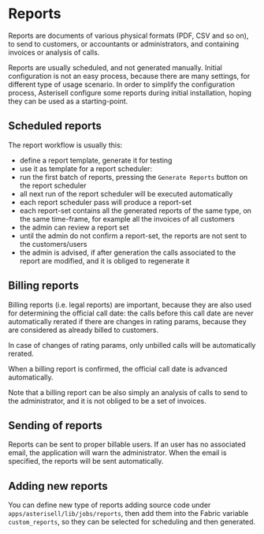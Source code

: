 # Reports

Reports are documents of various physical formats (PDF, CSV and so on), to send to customers, or accountants or administrators, and containing invoices or analysis of calls.

Reports are usually scheduled, and not generated manually. Initial configuration is not an easy process, because there are many settings, for different type of usage scenario. In order to simplify the configuration process, Asterisell configure some reports during initial installation, hoping they can be used as a starting-point.

## Scheduled reports

The report workflow is usually this:

  - define a report template, generate it for testing
  - use it as template for a report scheduler:
  - run the first batch of reports, pressing the `Generate Reports` button on the report scheduler
  - all next run of the report scheduler will be executed automatically
  - each report scheduler pass will produce a report-set
  - each report-set contains all the generated reports of the same type, on the same time-frame, for example all the invoices of all customers
  - the admin can review a report set
  - until the admin do not confirm a report-set, the reports are not sent to the customers/users
  - the admin is advised, if after generation the calls associated to the report are modified, and it is obliged to regenerate it

## Billing reports

Billing reports (i.e. legal reports) are important, because they are also
used for determining the official call date: the calls before this call
date are never automatically rerated if there are changes in rating
params, because they are considered as already billed to customers.

In case of changes of rating params, only unbilled calls will be automatically rerated.

When a billing report is confirmed, the official call date is advanced automatically.

Note that a billing report can be also simply an analysis of calls to send to the administrator, and it is not obliged to be a set of invoices.

## Sending of reports

Reports can be sent to proper billable users. If an user has no associated
email, the application will warn the administrator. When the email is
specified, the reports will be sent automatically.

## Adding new reports

You can define new type of reports adding source code under
``apps/asterisell/lib/jobs/reports``, then add them into the Fabric
variable ``custom_reports``, so they can be selected for scheduling and
then generated.

